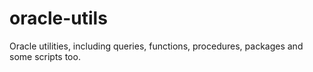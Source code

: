 # oracle-utils
Oracle utilities, including queries, functions, procedures, packages and some scripts too.
